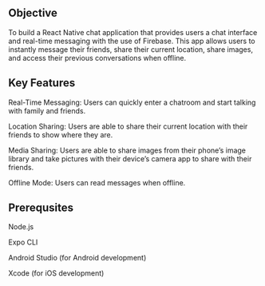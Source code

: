 ## Objective 

To build a React Native chat application that provides users a chat interface and real-time messaging with the use of Firebase. This app allows users to instantly message their friends, share their current location, share images, and access their previous conversations when offline.

## Key Features 


Real-Time Messaging: Users can quickly enter a chatroom and start talking with family and friends.

Location Sharing: Users are able to share their current location with their friends to show where they are.

Media Sharing: Users are able to share images from their phone’s image library and take pictures with their device’s camera app to share with their friends.

Offline Mode: Users can read messages when offline.


## Prerequsites

Node.js

Expo CLI

Android Studio (for Android development)

Xcode (for iOS development)




